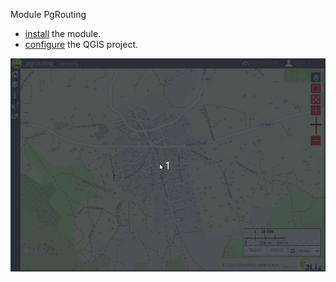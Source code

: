 Module PgRouting

* [install](installation.md) the module.
* [configure](configuration.md) the QGIS project.

![pgrouting](media/pgrouting.gif)
